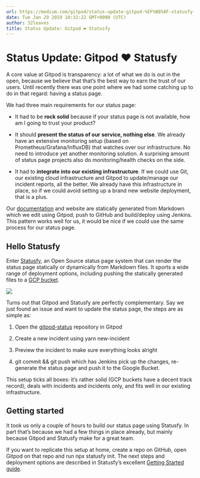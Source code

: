 ```yaml
---
url: https://medium.com/gitpod/status-update-gitpod-%EF%B8%8F-statusfy-ed8266d63a20
date: Tue Jan 29 2019 10:32:22 GMT+0000 (UTC)
author: 32leaves
title: Status Update: Gitpod ❤️ Statusfy
---
```


# Status Update: Gitpod ❤️ Statusfy

A core value at Gitpod is transparency: a lot of what we do is out in the open, because we believe that that’s the best way to earn the trust of our users. Until recently there was one point where we had some catching up to do in that regard: having a status page.

We had three main requirements for our status page:

* It had to be **rock solid** because if your status page is not available, how am I going to trust your product?

* It should **present the status of our service, nothing else**. We already have an extensive monitoring setup (based on Prometheus/Grafana/InfluxDB) that watches over our infrastructure. No need to introduce yet another monitoring solution. A surprising amount of status page projects also do monitoring/health checks on the side.

* It had to **integrate into our existing infrastructure**. If we could use Git, our existing cloud infrastructure and Gitpod to update/manage our incident reports, all the better. We already have this infrastructure in place, so if we could avoid setting up a brand new website deployment, that is a plus.

Our [documentation](https://github.com/gitpod-io/gitpod-docs) and website are statically generated from Markdown which we edit using Gitpod, push to GitHub and build/deploy using Jenkins. This pattern works well for us, it would be nice if we could use the same process for our status page.

## Hello Statusfy

Enter [Statusfy](https://statusfy.co/), an Open Source status page system that can render the status page statically or dynamically from Markdown files. It sports a wide range of deployment options, including pushing the statically generated files to a [GCP bucket](https://cloud.google.com/storage/docs/key-terms#buckets).

![](https://cdn-images-1.medium.com/max/7088/1*8yRrsPnasOhAbZ9CbsTTIg.png)

Turns out that Gitpod and Statusfy are perfectly complementary. Say we just found an issue and want to update the status page, the steps are as simple as:

1. Open the [gitpod-status](https://github.com/gitpod-io/gitpod-status) repository in Gitpod

1. Create a new incident using yarn new-incident

1. Preview the incident to make sure everything looks alright

1. git commit && git push which has Jenkins pick up the changes, re-generate the status page and push it to the Google Bucket.

This setup ticks all boxes: it’s rather solid (GCP buckets have a decent track record), deals with incidents and incidents only, and fits well in our existing infrastructure.

## Getting started

It took us only a couple of hours to build our status page using Statusfy. In part that’s because we had a few things in place already, but mainly because Gitpod and Statusfy make for a great team.

If you want to replicate this setup at home, create a repo on GitHub, open Gitpod on that repo and run npx statusfy init. The next steps and deployment options are described in Statusfy’s excellent [Getting Started guide](https://docs.statusfy.co/guide/getting-started.html#installation).
